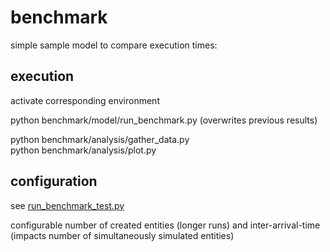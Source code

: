 # benchmark

simple sample model to compare execution times:

## execution

activate corresponding environment

python benchmark/model/run_benchmark.py
(overwrites previous results)

python benchmark/analysis/gather_data.py  
python benchmark/analysis/plot.py

## configuration

see [run_benchmark_test.py](./model/run_benchmark_test.py)

configurable number of created entities (longer runs) and inter-arrival-time (impacts number of simultaneously simulated entities)
